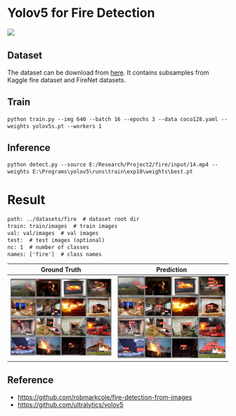 # Yolov5 for Fire Detection

![](results/result.gif)

## Dataset
The dataset can be download from [here](https://mega.nz/file/MgVhQSoS#kOcuJFezOwU_9F46GZ1KJnX1STNny-tlD5oaJ9Hv0gY). It contains subsamples from Kaggle fire dataset and FireNet datasets.


## Train
```
python train.py --img 640 --batch 16 --epochs 3 --data coco128.yaml --weights yolov5s.pt --workers 1
```
## Inference
```
python detect.py --source E:/Research/Project2/fire/input/14.mp4 --weights E:\Programs\yolov5\runs\train\exp10\weights\best.pt
```

# Result
```
path: ../datasets/fire  # dataset root dir
train: train/images  # train images 
val: val/images  # val images
test:  # test images (optional)
nc: 1  # number of classes
names: ['fire']  # class names
```

| Ground Truth | **Prediction** | 
| :-: | :-: | 
| ![](results/val_batch2_labels.jpg) | ![](results/val_batch2_pred.jpg) | 



## Reference

* https://github.com/robmarkcole/fire-detection-from-images
* https://github.com/ultralytics/yolov5
